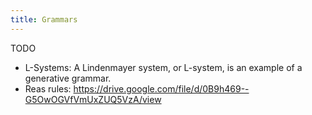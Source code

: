 ```yaml
---
title: Grammars
---
```


TODO

- L-Systems: A Lindenmayer system, or L-system, is an example of a generative
  grammar.
- Reas rules: https://drive.google.com/file/d/0B9h469--G5OwOGVfVmUxZUQ5VzA/view

